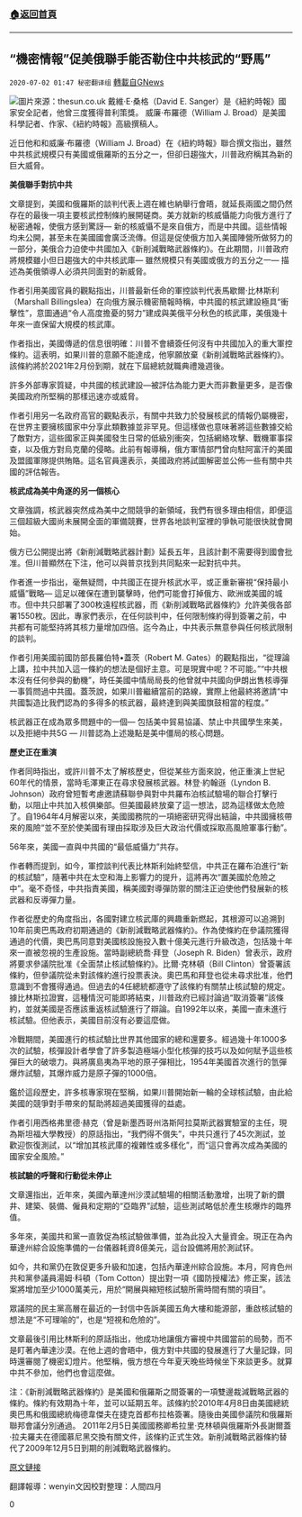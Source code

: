 ###  [:house:返回首頁](https://github.com/ourhimalayas/txt)
---

## “機密情報”促美俄聯手能否勒住中共核武的“野馬”
`2020-07-02 01:47 秘密翻译组` [轉載自GNews](https://gnews.org/zh-hant/251730/)

![](https://s3.amazonaws.com/gnews-media-offload/wp-content/uploads/2020/07/02014131/image1.jpeg)圖片來源：thesun.co.uk 
戴維·E·桑格（David E. Sanger）是《紐約時報》國家安全記者，他曾三度獲得普利策獎。 
威廉·布羅德（William J. Broad）是美國科學記者、作家、《紐約時報》高級撰稿人。

近日他和和威廉·布羅德（William J. Broad）在《紐約時報》聯合撰文指出，雖然中共核武規模只有美國或俄羅斯的五分之一，但卻日趨強大，川普政府稱其為新的巨大威脅。

**美俄聯手對抗中共**

文章提到，美國和俄羅斯的談判代表上週在維也納舉行會晤，就延長兩國之間仍然存在的最後一項主要核武控制條約展開磋商。美方就新的核威懾能力向俄方進行了秘密通報，使俄方感到驚訝— 新的核威懾不是來自俄方，而是中共國。這些情報均未公開，甚至未在美國國會廣泛流傳。但這是促使俄方加入美國陣營所做努力的一部分，美俄合力迫使中共國加入《新削減戰略武器條約》。在此期間，川普政府將規模雖小但日趨強大的中共核武庫— 雖然規模只有美國或俄方的五分之一— 描述為美俄領導人必須共同面對的新威脅。

作者引用美國官員的觀點指出，川普最新任命的軍控談判代表馬歇爾·比林斯利（Marshall Billingslea）在向俄方展示機密簡報時稱，中共國的核武建設極具“衝擊性”，意圖通過“令人高度擔憂的努力”建成與美俄平分秋色的核武庫，美俄幾十年來一直保留大規模的核武庫。

作者指出，美國傳遞的信息很明確：川普不會續簽任何沒有中共國加入的重大軍控條約。這表明，如果川普的意願不能達成，他寧願放棄《新削減戰略武器條約》。該條約將於2021年2月份到期，就在下屆總統就職典禮幾週後。

許多外部專家質疑，中共國的核武建設—被評估為能力更大而非數量更多，是否像美國政府所堅稱的那樣迅速亦或威脅。

作者引用另一名政府高官的觀點表示，有關中共致力於發展核武的情報仍屬機密，在世界主要擁核國家中分享此類數據並非罕見。但這樣做也意味著將這些數據交給了敵對方，這些國家正與美國發生日常的低級別衝突，包括網絡攻擊、戰機軍事探查，以及俄方對烏克蘭的侵略。此前有報導稱，俄方軍情部門曾向駐阿富汗的美國及盟國軍隊提供賄賂。這名官員還表示，美國政府將試圖解密並公佈一些有關中共國的評估報告。

**核武成為美中角逐的另一個核心**

文章強調，核武器突然成為美中之間競爭的新領域，我們有很多理由相信，即便這三個超級大國尚未展開全面的軍備競賽，世界各地談判室裡的爭執可能很快就會開始。

俄方已公開提出將《新削減戰略武器計劃》延長五年，且該計劃不需要得到國會批准。但川普顯然在下注，他可以與普京找到共同點來一起對抗中共。

作者進一步指出，毫無疑問，中共國正在提升核武水平，或正重新審視“保持最小威懾”戰略— 這足以確保在遭到襲擊時，他們可能會打掉俄方、歐洲或美國的城市。但中共只部署了300枚遠程核武器，而《新削減戰略武器條約》允許美俄各部署1550枚。因此，專家們表示，在任何談判中，任何限制條約得到簽署之前，中共都有可能堅持將其核力量增加四倍。迄今為止，中共表示無意參與任何核武限制的談判。

作者引用美國前國防部長羅伯特•蓋茨（Robert M. Gates）的觀點指出，“從理論上講，拉中共加入這一條約的想法是個好主意。可是現實中呢？不可能。”“中共根本沒有任何參與的動機”，時任美國中情局局長的他曾就中共國向伊朗出售核導彈一事質問過中共國。蓋茨說，如果川普繼續當前的路線，實際上他最終將邀請“中共國製造比我們認為的多得多的核武器，最終達到與美國旗鼓相當的程度。”

核武器正在成為眾多問題中的一個— 包括美中貿易協議、禁止中共國學生來美，以及拒絕中共5G — 川普認為上述幾點是美中僵局的核心問題。

**歷史正在重演**

作者同時指出，或許川普不太了解核歷史，但從某些方面來說，他正重演上世紀60年代的情景，當時毛澤東正在尋求發展核武器。林登·約翰遜（Lyndon B. Johnson）政府曾短暫考慮邀請蘇聯參與對中共羅布泊核試驗場的聯合打擊行動，以阻止中共加入核俱樂部。但美國最終放棄了這一想法，認為這樣做太危險了。自1964年4月解密以來，美國國務院的一項絕密研究得出結論，中共國擁核帶來的風險“並不至於使美國有理由採取涉及巨大政治代價或採取高風險軍事行動”。

56年來，美國一直與中共國的“最低威懾力”共存。

作者轉而提到，如今，軍控談判代表比林斯利始終堅信，中共正在羅布泊進行“新的核試驗”，隨著中共在太空和海上影響力的提升，這將再次“置美國於危險之中”。毫不奇怪，中共指責美國，稱美國對導彈防禦的關注正迫使他們發展新的核武器和反導彈力量。

作者從歷史的角度指出，各國對建立核武庫的興趣重新燃起，其根源可以追溯到10年前奧巴馬政府初期通過的《新削減戰略武器條約》。作為使條約在參議院獲得通過的代價，奧巴馬同意對美國核設施投入數十億美元進行升級改造，包括幾十年來一直被忽視的生產設施。當時副總統喬·拜登（Joseph R. Biden）曾表示，政府將要求參議院批准《全面禁止核試驗條約》。比爾·克林頓（Bill Clinton）曾簽署該條約，但參議院從未對該條約進行投票表決。奧巴馬和拜登也從未尋求批准，他們意識到不會獲得通過。但過去的4任總統都遵守了該條約有關禁止核試驗的規定。據比林斯拉證實，這種情況可能即將結束，川普政府已經討論過“取消簽署”該條約，並就美國是否應該重返核試驗進行了辯論。自1992年以來，美國一直未進行核試驗。但他表示，美國目前沒有必要這麼做。

冷戰期間，美國進行的核試驗比世界其他國家的總和還要多。經過幾十年1000多次的試驗，核彈設計者學會了許多製造極端小型化核彈的技巧以及如何賦予這些核彈巨大的破壞力。與將廣島夷為平地的原子彈相比，1954年美國首次進行的氫彈爆炸試驗，其爆炸威力是原子彈的1000倍。

鑑於這段歷史，許多核專家現在堅稱，如果川普開始新一輪的全球核試驗，由此給美國的競爭對手帶來的幫助將超過美國獲得的益處。

作者引用西格弗里德·赫克（曾是新墨西哥州洛斯阿拉莫斯武器實驗室的主任，現為斯坦福大學教授）的原話指出，“我們得不償失”，中共只進行了45次測試，並歡迎恢復測試，以“增加其核武庫的複雜性或多樣化”，而“這只會再次成為美國的國家安全風險。”

**核試驗的呼聲和行動從未停止**

文章還指出，近年來，美國內華達州沙漠試驗場的相關活動激增，出現了新的鑽井、建築、裝備、僱員和定期的“亞臨界”試驗，這些測試略低於產生核爆炸的臨界值。

多年來，美國共和黨一直敦促為核試驗做準備，並為此投入大量資金。現正在為內華達州綜合設施準備的一台儀器耗資8億美元，這台設備將用於測試钚。

如今，共和黨仍在敦促更多升級和加速，包括內華達州綜合設施。本月，阿肯色州共和黨參議員湯姆·科頓（Tom Cotton）提出對一項《國防授權法》修正案，該法案將增加至少1000萬美元，用於“開展與縮短核試驗所需時間有關的項目”。

眾議院的民主黨高層在最近的一封信中告訴美國五角大樓和能源部，重啟核試驗的想法是“不可理喻的”，也是“短視和危險的”。

文章最後引用比林斯利的原話指出，他成功地讓俄方審視中共國當前的局勢，而不是盯著內華達沙漠。在他上週的會晤中，俄方對中共國的發展進行了大量記錄，同時還審閱了機密幻燈片。他堅稱，俄方想在今年夏天晚些時候坐下來談更多。就算中共不參加，他們也會這麼做。

注：《新削減戰略武器條約》是美國和俄羅斯之間簽署的一項雙邊裁減戰略武器的條約。條約有效期為十年，並可以延期五年。該條約於2010年4月8日由美國總統奧巴馬和俄國總統梅德韋傑夫在捷克首都布拉格簽署。隨後由美國參議院和俄羅斯聯邦會議分別通過。 2011年2月5日美國國務卿希拉里·克林頓與俄羅斯外長謝爾蓋·拉夫羅夫在德國慕尼黑交換有關文件，該條約正式生效。新削減戰略武器條約替代了2009年12月5日到期的削減戰略武器條約。

[原文鏈接](https://www.nytimes.com/2020/06/30/us/politics/trump-russia-china-nuclear.html)

翻譯報導：wenyin文因校對整理：人間四月

0
